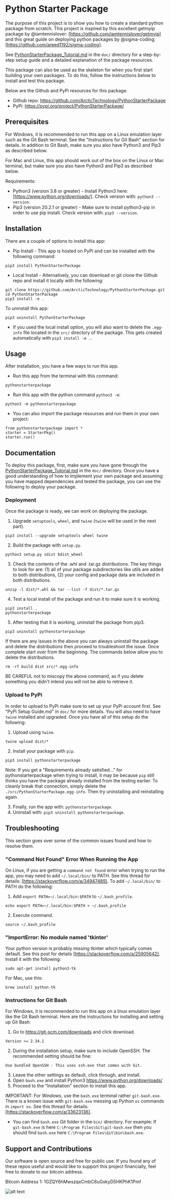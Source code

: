 # Python Starter Package
The purpose of this project is to show you how to create a standard python package from scratch. This project is inspired by this excellent getmyip package by @iamtennislover: [https://github.com/iamtennislover/getmyip] and this great guide on deploying python packages by @sigma-coding: [https://github.com/areed1192/sigma-coding].

See [PythonStarterPackage_Tutorial.md](https://github.com/ArcticTechnology/PythonStarterPackage/blob/main/doc/PythonStarterPackage_Tutorial.md) in the ```doc/``` directory for a step-by-step setup guide and a detailed explanation of the package resources.

This package can also be used as the skeleton for when you first start building your own packages. To do this, follow the instructions below to install and test this package. 

Below are the Github and PyPi resources for this package.
* Github repo: https://github.com/ArcticTechnology/PythonStarterPackage
* PyPi: https://pypi.org/project/PythonStarterPackage/

## Prerequisites
For Windows, it is recommended to run this app on a Linux emulation layer such as the Git Bash terminal. See the "Instructions for Git Bash" section for details. In addition to Git Bash, make sure you also have Python3 and Pip3 as described below.

For Mac and Linux, this app should work out of the box on the Linux or Mac terminal, but make sure you also have Python3 and Pip3 as described below.

Requirements:
* Python3 (version 3.8 or greater) - Install Python3 here: [https://www.python.org/downloads/]. Check version with: ```python3 --version```.
* Pip3 (version 20.2.1 or greater) - Make sure to install python3-pip in order to use pip install. Check version with: ```pip3 --version```.

## Installation
There are a couple of options to install this app:
* Pip Install - This app is hosted on PyPi and can be installed with the following command:
```
pip3 install PythonStarterPackage
```
* Local Install - Alternatively, you can download or git clone the Github repo and install it locally with the following:
```
git clone https://github.com/ArcticTechnology/PythonStarterPackage.git
cd PythonStarterPackage
pip3 install -e .
```
To uninstall this app:
```
pip3 uninstall PythonStarterPackage
```
* If you used the local install option, you will also want to delete the ```.egg-info``` file located in the ```src/``` directory of the package. This gets created automatically with ```pip3 install -e .```.

## Usage
After installation, you have a few ways to run this app.
* Run this app from the terminal with this command:
```
pythonstarterpackage
```
* Run this app with the python command ```python3 -m```:
```
python3 -m pythonstarterpackage
```
* You can also import the package resources and run them in your own project:
```
from pythonstarterpackage import *
starter = StarterPkg()
starter.run()
```

## Documentation
To deploy this package, first, make sure you have gone through the [PythonStarterPackage_Tutorial.md](https://github.com/ArcticTechnology/PythonStarterPackage/blob/main/doc/PythonStarterPackage_Tutorial.md) in the ```doc/``` directory. Once you have a good understanding of how to implement your own package and assuming you have mapped dependencies and tested the package, you can use the following to deploy your package.

### Deployment
Once the package is ready, we can work on deploying the package.

1. Upgrade ```setuptools```, ```wheel```, and ```twine``` (```twine``` will be used in the next part).
```
pip3 install --upgrade setuptools wheel twine
```
2. Build the package with ```setup.py```.
```
python3 setup.py sdist bdist_wheel
```
3. Check the contents of the .whl and .tar.gz distributions. The key things to look for are: (1) all of your package subdirectories like utils are added to both distributions, (2) your config and package data are included in both distributions.
```
unzip -l dist/*.whl && tar --list -f dist/*.tar.gz
```
4. Test a local install of the package and run it to make sure it is working.
```
pip3 install .
pythonstarterpackage
```
5. After testing that it is working, uninstall the package from pip3.
```
pip3 uninstall pythonstarterpackage
```
If there are any issues in the above you can always uninstall the package and delete the distributions then proceed to troubleshoot the issue. Once complete start over from the beginning. The commands below allow you to delete the distributions.
```
rm -rf build dist src/*.egg-info
```
BE CAREFUL not to miscopy the above command, as if you delete something you didn't intend you will not be able to retrieve it.

### Upload to PyPi
In order to upload to PyPi make sure to set up your PyPi account first. See "PyPi Setup Guide.md" in ```doc/``` for more details. You will also need to have ```twine``` installed and upgraded. Once you have all of this setup do the following:

1. Upload using ```twine```.
```
twine upload dist/*
```
2. Install your package with ```pip```.
```
pip3 install pythonstarterpackage
```
Note: If you get a "Requirements already satisfied..." for pythonstarterpackage when trying to install, it may be because ```pip``` still thinks you have the package already installed from the testing earlier. To cleanly break that connection, simply delete the ```./src/PythonStarterPackage.egg-info```. Then try uninstalling and reinstalling again.

3. Finally, run the app with: ```pythonstarterpackage```.
4. Uninstall with: ```pip3 uninstall pythonstarterpackage```.

## Troubleshooting
This section goes over some of the common issues found and how to resolve them.

### "Command Not Found" Error When Running the App
On Linux, if you are getting a ```command not found``` error when trying to run the app, you may need to add ```~/.local/bin/``` to PATH. See this thread for details: [https://stackoverflow.com/a/34947489]. To add ```~/.local/bin/``` to PATH do the following:

1. Add ```export PATH=~/.local/bin:$PATH``` to ```~/.bash_profile```.
```
echo export PATH=~/.local/bin:$PATH > ~/.bash_profile
```
2. Execute command.
```
source ~/.bash_profile
```

### "ImportError: No module named 'tkinter'
Your python version is probably missing tkinter which typically comes default. See this post for details [https://stackoverflow.com/a/25905642]. Install it with the following:
```
sudo apt-get install python3-tk
```
For Mac, use this:
```
brew install python-tk
```

### Instructions for Git Bash
For Windows, it is recommended to run this app on a linux emulation layer like the Git Bash terminal. Here are the instructions for installing and setting up Git Bash:
1. Go to https://git-scm.com/downloads and click download.
```
Version >= 2.34.1
```
2. During the installation setup, make sure to include OpenSSH. The recommended setting should be fine:
```
Use bundled OpenSSH - This uses ssh.exe that comes with Git.
```
3. Leave the other settings as default, click through, and install.
4. Open ```bash.exe``` and install Python3 https://www.python.org/downloads/
5. Proceed to the "Installation" section to install this app.

IMPORTANT: For Windows, use the ```bash.exe``` terminal rather ```git-bash.exe```. There is a known issue with ```git-bash.exe``` messing up Python ```os``` commands in ```import os```. See this thread for details: [https://stackoverflow.com/a/33623136].
* You can find ```bash.exe``` Git folder in the ```bin/``` directory. For example: If ```git-bash.exe``` is here ```C:\Program Files\Git\git-bash.exe``` then you should find ```bash.exe``` here ```C:\Program Files\Git\bin\bash.exe```.

## Support and Contributions
Our software is open source and free for public use. If you found any of these repos useful and would like to support this project financially, feel free to donate to our bitcoin address.

Bitcoin Address 1: 1GZQY6hMwszqxCmbC6uGxkyD5HKPhK1Pmf

![alt text](https://github.com/ArcticTechnology/BitcoinAddresses/blob/main/btcaddr1.png?raw=true)
